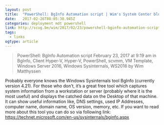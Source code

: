 ```yaml
---
layout: post 
title:  "PowerShell: BgInfo Automation script | Wim's System Center blog" 
date:   2017-02-26T08:05:30.945Z 
categories: deployment mdt powershell 
link: http://scug.be/wim/2017/02/23/powershell-bginfo-automation-script/ 
tags:
  - links
ogtype: article 
---
```


> PowerShell: BgInfo Automation script
February 23, 2017 at 9:19 am in BgInfo, Client Hyper-V, Hyper-V, PowerShell, scvmm, VM Template, Windows Server 2016, Windows Sysinternals, WS2016 by Wim Matthyssen

Probably everyone knows the Windows Sysinternals tool BgInfo (currently version 4.21). For those who don’t, it’s a great free tool which captures system information from a workstation or server (probably where it is the most useful) and displays the catched data on the Desktop of that machine. It can show useful information like, DNS settings, used IP Addresses, computer name, domain name, OS version, memory, etc. If you want to read more about this tool you can do so via following link: https://technet.microsoft.com/en-us/sysinternals/bginfo.aspx